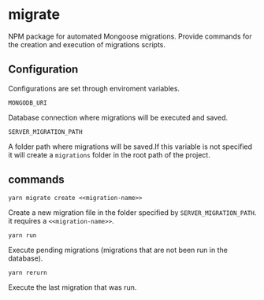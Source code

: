 # migrate
NPM package for automated Mongoose migrations. 
Provide commands for the creation and execution of migrations scripts. 

## Configuration
Configurations are set through enviroment variables.

`MONGODB_URI`

Database connection where migrations will be executed and saved.

`SERVER_MIGRATION_PATH`

A folder path where migrations will be saved.If this variable is not specified it will create a `migrations` folder in the
root path of the project.

## commands

`yarn migrate create <<migration-name>>`

Create a new migration file in the folder specified by `SERVER_MIGRATION_PATH`. it requires a `<<migration-name>>`.

`yarn run`

Execute pending migrations (migrations that are not been run in the database). 

`yarn rerurn`

Execute the last migration that was run.
